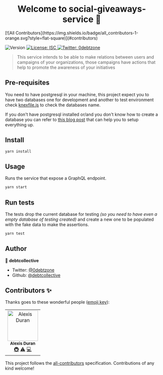 <h1 align="center">Welcome to social-giveaways-service 👋</h1>
[![All Contributors](https://img.shields.io/badge/all_contributors-1-orange.svg?style=flat-square)](#contributors)
<p>
  <img alt="Version" src="https://img.shields.io/badge/version-1.0.0-blue.svg?cacheSeconds=2592000" />
  <a href="#" target="_blank">
    <img alt="License: ISC" src="https://img.shields.io/badge/License-ISC-yellow.svg" />
  </a>
  <a href="https://twitter.com/0debtzone" target="_blank">
    <img alt="Twitter: 0debtzone" src="https://img.shields.io/twitter/follow/0debtzone.svg?style=social" />
  </a>
</p>

> This service intends to be able to make relations between users and campaigns of your organizations, those campaigns have actions that help to promote the awareness of your initiatives

## Pre-requisites

You need to have postgresql in your machine, this project expect you to have two databases one for development and another to test environment check [knexfile.js](knexfile.js) to check the databases name.

If you don't have postgresql installed or/and you don't know how to create a database you can refer to [this blog post](https://www.codementor.io/engineerapart/getting-started-with-postgresql-on-mac-osx-are8jcopb) that can help you to setup everything up.

## Install

```sh
yarn install
```

## Usage

Runs the service that expose a GraphQL endpoint.

```sh
yarn start
```

## Run tests

The tests drop the current database for testing *(so you need to have even a empty database of testing created)* and create a new one to be populated with the fake data to make the assertions.

```sh
yarn test
```

## Author

👤 **debtcollective**

* Twitter: [@0debtzone](https://twitter.com/0debtzone)
* Github: [@debtcollective](https://github.com/debtcollective)
## Contributors ✨

Thanks goes to these wonderful people ([emoji key](https://allcontributors.org/docs/en/emoji-key)):

<!-- ALL-CONTRIBUTORS-LIST:START - Do not remove or modify this section -->
<!-- prettier-ignore -->
<table>
  <tr>
    <td align="center"><a href="https://github.com/duranmla"><img src="https://avatars2.githubusercontent.com/u/1425162?v=4" width="100px;" alt="Alexis Duran"/><br /><sub><b>Alexis Duran</b></sub></a><br /><a href="#infra-duranmla" title="Infrastructure (Hosting, Build-Tools, etc)">🚇</a> <a href="https://github.com/duranmla/social-giveaways/commits?author=duranmla" title="Tests">⚠️</a> <a href="https://github.com/duranmla/social-giveaways/commits?author=duranmla" title="Code">💻</a></td>
  </tr>
</table>

<!-- ALL-CONTRIBUTORS-LIST:END -->

This project follows the [all-contributors](https://github.com/all-contributors/all-contributors) specification. Contributions of any kind welcome!